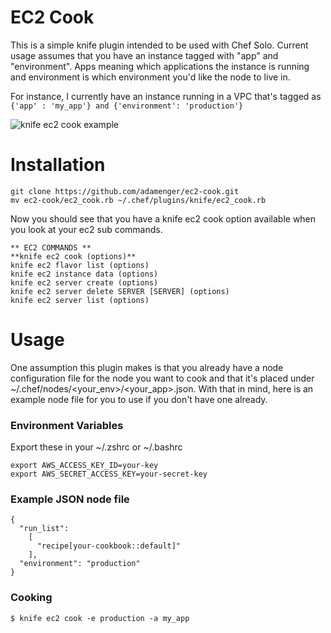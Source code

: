 EC2 Cook
========

This is a simple knife plugin intended to be used with Chef Solo. Current usage assumes that you have an instance tagged with "app" and "environment". 
Apps meaning which applications the instance is running and environment is which environment you'd like the node to live in.

For instance, I currently have an instance running in a VPC that's tagged as `{'app' : 'my_app'} and {'environment': 'production'}`

![knife ec2 cook example](http://i.imgur.com/n4bIG4e.png)


Installation
============
```
git clone https://github.com/adamenger/ec2-cook.git 
mv ec2-cook/ec2_cook.rb ~/.chef/plugins/knife/ec2_cook.rb
```

Now you should see that you have a knife ec2 cook option available when you look at your ec2 sub commands.

```
** EC2 COMMANDS **
**knife ec2 cook (options)**
knife ec2 flavor list (options)
knife ec2 instance data (options)
knife ec2 server create (options)
knife ec2 server delete SERVER [SERVER] (options)
knife ec2 server list (options)
```


Usage
====

One assumption this plugin makes is that you already have a node configuration file for the node you want to cook and that it's placed under ~/.chef/nodes/<your_env>/<your_app>.json. With that in mind, here is an example node file for you to use if you don't have one already.

### Environment Variables

Export these in your ~/.zshrc or ~/.bashrc

```
export AWS_ACCESS_KEY_ID=your-key
export AWS_SECRET_ACCESS_KEY=your-secret-key
```

### Example JSON node file
```
{
  "run_list":
    [
      "recipe[your-cookbook::default]"
    ],
  "environment": "production"
}
```


### Cooking
```
$ knife ec2 cook -e production -a my_app
```
